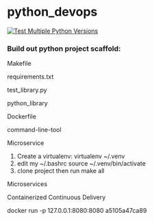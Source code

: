 # python_devops
[![Test Multiple Python Versions](https://github.com/Azeezat-git/python_devops/actions/workflows/main.yml/badge.svg)](https://github.com/Azeezat-git/python_devops/actions/workflows/main.yml)


### Build out python project scaffold:

Makefile

requirements.txt

test_library.py

python_library

Dockerfile

command-line-tool

Microservice

1. Create a virtualenv: virtualenv ~/.venv
2. edit my ~/.bashrc source ~/.venv/bin/activate
3. clone project then run make all

Microservices

Containerized Continuous Delivery

docker run -p 127.0.0.1:8080:8080 a5105a47ca89
